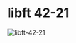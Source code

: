 # libft 42-21

![libft-42-21](https://user-images.githubusercontent.com/62895333/98470150-f28d1080-21f4-11eb-8a71-b80ad763b7b2.png)
